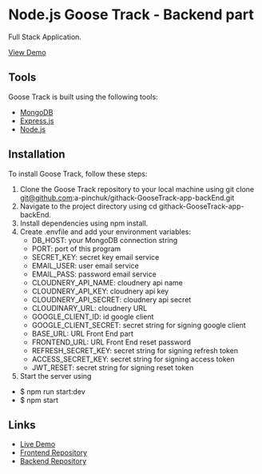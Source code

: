 # Node.js Goose Track - Backend part

Full Stack Application.

[View Demo](https://a-pinchuk.github.io/githack-GooseTrack-app/)

## Tools

Goose Track is built using the following tools:

- [MongoDB](https://www.mongodb.com/)
- [Express.js](https://expressjs.com)
- [Node.js](https://nodejs.org/)

## Installation

To install Goose Track, follow these steps:

1. Clone the Goose Track repository to your local machine using git clone git@github.com:a-pinchuk/githack-GooseTrack-app-backEnd.git
2. Navigate to the project directory using cd githack-GooseTrack-app-backEnd.
3. Install dependencies using npm install.
4. Create .envfile and add your environment variables:
   - DB_HOST: your MongoDB connection string
   - PORT: port of this program
   - SECRET_KEY: secret key email service
   - EMAIL_USER: user email service
   - EMAIL_PASS: password email service
   - CLOUDNERY_API_NAME: cloudnery api name
   - CLOUDNERY_API_KEY: cloudnery api key
   - CLOUDNERY_API_SECRET: cloudnery api secret
   - CLOUDINARY_URL: cloudnery URL
   - GOOGLE_CLIENT_ID: id google client
   - GOOGLE_CLIENT_SECRET: secret string for signing google client
   - BASE_URL: URL Front End part
   - FRONTEND_URL: URL Front End reset password
   - REFRESH_SECRET_KEY: secret string for signing refresh token
   - ACCESS_SECRET_KEY: secret string for signing access token
   - JWT_RESET: secret string for signing reset token
5. Start the server using

- $ npm run start:dev
- $ npm start

## Links

- [Live Demo](https://a-pinchuk.github.io/githack-GooseTrack-app/)
- [Frontend Repository](https://github.com/a-pinchuk/githack-GooseTrack-app)
- [Backend Repository](https://github.com/a-pinchuk/githack-GooseTrack-app-backEnd)
